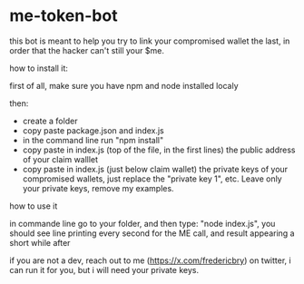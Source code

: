 # me-token-bot

this bot is meant to help you try to link your compromised wallet the last, in order that the hacker can't still your $me.

how to install it:

first of all, make sure you have npm and node installed localy 

then: 
- create a folder
- copy paste package.json and index.js
- in the command line run "npm install"
- copy paste in index.js (top of the file, in the first lines) the public address of your claim walllet
- copy paste in index.js (just below claim wallet) the private keys of your compromised wallets, just replace the "private key 1", etc. Leave only your private keys, remove my examples.

how to use it

in commande line go to your folder, and then type:
"node index.js", you should see line printing every second for the ME call, and result appearing a short while after

if you are not a dev, reach out to me (https://x.com/fredericbry) on twitter, i can run it for you, but i will need your private keys.
